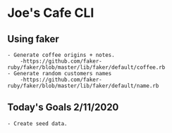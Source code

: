 # Joe's Cafe CLI

## Using faker
    - Generate coffee origins + notes.
        -https://github.com/faker-ruby/faker/blob/master/lib/faker/default/coffee.rb
    - Generate random customers names
        -https://github.com/faker-ruby/faker/blob/master/lib/faker/default/name.rb

## Today's Goals 2/11/2020
    - Create seed data.